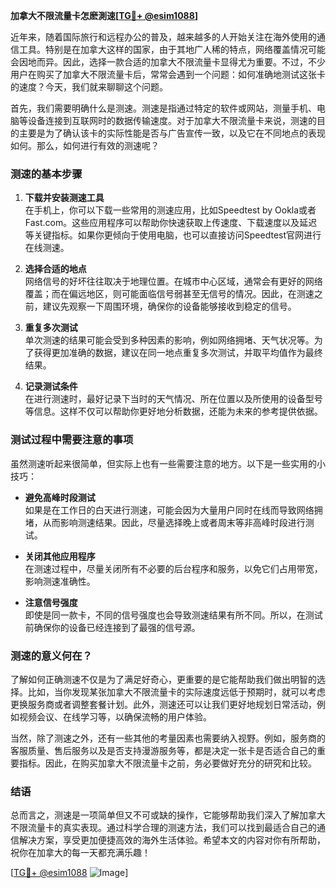 **加拿大不限流量卡怎麽測速[[TG💪+ @esim1088](https://t.me/s/esim1088)]**

近年来，随着国际旅行和远程办公的普及，越来越多的人开始关注在海外使用的通信工具。特别是在加拿大这样的国家，由于其地广人稀的特点，网络覆盖情况可能会因地而异。因此，选择一款合适的加拿大不限流量卡显得尤为重要。不过，不少用户在购买了加拿大不限流量卡后，常常会遇到一个问题：如何准确地测试这张卡的速度？今天，我们就来聊聊这个问题。

首先，我们需要明确什么是测速。测速是指通过特定的软件或网站，测量手机、电脑等设备连接到互联网时的数据传输速度。对于加拿大不限流量卡来说，测速的目的主要是为了确认该卡的实际性能是否与广告宣传一致，以及它在不同地点的表现如何。那么，如何进行有效的测速呢？

### 测速的基本步骤

1. **下载并安装测速工具**  
   在手机上，你可以下载一些常用的测速应用，比如Speedtest by Ookla或者Fast.com。这些应用程序可以帮助你快速获取上传速度、下载速度以及延迟等关键指标。如果你更倾向于使用电脑，也可以直接访问Speedtest官网进行在线测速。

2. **选择合适的地点**  
   网络信号的好坏往往取决于地理位置。在城市中心区域，通常会有更好的网络覆盖；而在偏远地区，则可能面临信号弱甚至无信号的情况。因此，在测速之前，建议先观察一下周围环境，确保你的设备能够接收到稳定的信号。

3. **重复多次测试**  
   单次测速的结果可能会受到多种因素的影响，例如网络拥堵、天气状况等。为了获得更加准确的数据，建议在同一地点重复多次测试，并取平均值作为最终结果。

4. **记录测试条件**  
   在进行测速时，最好记录下当时的天气情况、所在位置以及所使用的设备型号等信息。这样不仅可以帮助你更好地分析数据，还能为未来的参考提供依据。

### 测试过程中需要注意的事项

虽然测速听起来很简单，但实际上也有一些需要注意的地方。以下是一些实用的小技巧：

- **避免高峰时段测试**  
  如果是在工作日的白天进行测速，可能会因为大量用户同时在线而导致网络拥堵，从而影响测速结果。因此，尽量选择晚上或者周末等非高峰时段进行测试。

- **关闭其他应用程序**  
  在测速过程中，尽量关闭所有不必要的后台程序和服务，以免它们占用带宽，影响测速准确性。

- **注意信号强度**  
  即使是同一款卡，不同的信号强度也会导致测速结果有所不同。所以，在测试前确保你的设备已经连接到了最强的信号源。

### 测速的意义何在？

了解如何正确测速不仅是为了满足好奇心，更重要的是它能帮助我们做出明智的选择。比如，当你发现某张加拿大不限流量卡的实际速度远低于预期时，就可以考虑更换服务商或者调整套餐计划。此外，测速还可以让我们更好地规划日常活动，例如视频会议、在线学习等，以确保流畅的用户体验。

当然，除了测速之外，还有一些其他的考量因素也需要纳入视野。例如，服务商的客服质量、售后服务以及是否支持漫游服务等，都是决定一张卡是否适合自己的重要指标。因此，在购买加拿大不限流量卡之前，务必要做好充分的研究和比较。

### 结语

总而言之，测速是一项简单但又不可或缺的操作，它能够帮助我们深入了解加拿大不限流量卡的真实表现。通过科学合理的测速方法，我们可以找到最适合自己的通信解决方案，享受更加便捷高效的海外生活体验。希望本文的内容对你有所帮助，祝你在加拿大的每一天都充满乐趣！

[[TG💪+ @esim1088](https://t.me/s/esim1088) ![Image](https://i.postimg.cc/4NQfJmqS/Snipaste-2025-05-13-00-14-12.png)]